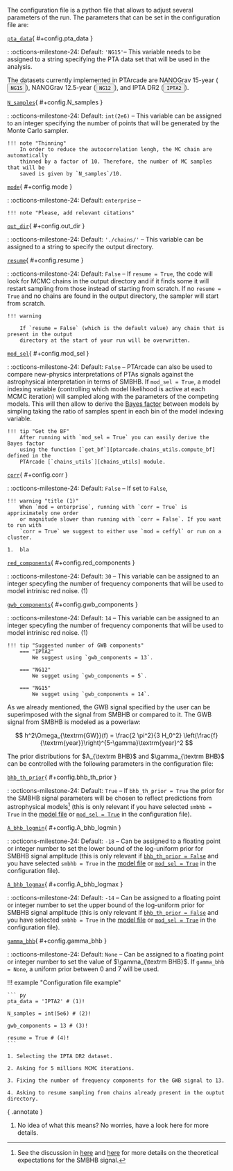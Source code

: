 The configuration file is a python file that allows to adjust several 
parameters of the run. The parameters that can be set in the configuration
file are:

[`pta_data`](#+config.pta_data){ #+config.pta_data }

:   :octicons-milestone-24: Default: `'NG15'`– 
    This variable needs to be assigned to a string specifying the PTA data
    set that will be used in the analysis.
    <div class="mdx-switch">
    The datasets currently implemented in PTArcade are 
    NANOGrav 15-year
    (<button data-md-color-scheme="'NG15'"><code>NG15</code></button>),
    NANOGrav 12.5-year
    (<button data-md-color-scheme="'NG12'"><code>NG12</code></button>), 
    and IPTA DR2
    (<button data-md-color-scheme="'IPTA2'"><code>IPTA2</code></button>).
    </div>


[`N_samples`](#+config.N_samples){ #+config.N_samples }

:   :octicons-milestone-24: Default: `int(2e6)` – 
    This variable can be assigned to an integer specifying the number
    of points that will be generated by the Monte Carlo sampler.

    !!! note "Thinning"
        In order to reduce the autocorrelation lengh, the MC chain are automatically
        thinned by a factor of 10. Therefore, the number of MC samples that will be 
        saved is given by `N_samples`/10.

[`mode`](#+config.mode){ #+config.mode }

:   :octicons-milestone-24: Default: `enterprise` – 
    

    !!! note "Please, add relevant citations"
        

[`out_dir`](#+config.out_dir){ #+config.out_dir }

:   :octicons-milestone-24: Default: `'./chains/'` –
    This variable can be assigned to a string to specify the output directory.

[`resume`](#+config.resume){ #+config.resume }

:   :octicons-milestone-24: Default: `False` –
    If `resume = True`, the code will look for MCMC chains in the output directory
    and if it finds some it will restart sampling from those instead of starting
    from scratch. If no `resume = True` and no chains are found in the output 
    directory, the sampler will start from scratch.

    !!! warning 

        If `resume = False` (which is the default value) any chain that is present in the output 
        directory at the start of your run will be overwritten. 

[`mod_sel`](#+config.mod_sel){ #+config.mod_sel }

:   :octicons-milestone-24: Default: `False` –
    PTArcade can also be used to compare new-physics interpretations of PTAs signals 
    against the astrophysical interpretation in terms of SMBHB. If `mod_sel = True`, 
    a model indexing variable (controlling which model likelihood is active at each MCMC iteration)
    will sampled along with the parameters of the competing models. This will then allow
    to derive the [Bayes factor][bf] between models by simpling taking the ratio of
    samples spent in each bin of the model indexing variable.

    !!! tip "Get the BF"
        After running with `mod_sel = True` you can easily derive the Bayes factor 
        using the function [`get_bf`][ptarcade.chains_utils.compute_bf] defined in the 
        PTArcade [`chains_utils`][chains_utils] module.

[`corr`](#+config.corr){ #+config.corr }

:   :octicons-milestone-24: Default: `False` –
    If set to `False`, 

    !!! warning "title (1)"
        When `mod = enterprise`, running with `corr = True` is appriximately one order
        or magnitude slower than running with `corr = False`. If you want to run with 
        `corr = True` we suggest to either use `mod = ceffyl` or run on a cluster.

    1.  bla
    

[`red_components`](#+config.red_components){ #+config.red_components }

:   :octicons-milestone-24: Default: `30` –
    This variable can be assigned to an integer specyfing the number of frequency
    components that will be used to model intrinisc red noise. (1)

[`gwb_components`](#+config.gwb_components){ #+config.gwb_components }

:   :octicons-milestone-24: Default: `14` –
    This variable can be assigned to an integer specyfing the number of frequency
    components that will be used to model intrinisc red noise. (1)

    !!! tip "Suggested number of GWB components"
        === "IPTA2"
            We suggest using `gwb_components = 13`. 
        
        === "NG12"
            We sugget using `gwb_components = 5`.

        === "NG15"
            We sugget using `gwb_components = 14`.

As we already mentioned, the GWB signal specified by the user can be superimposed
with the signal from SMBHB or compared to it. The GWB signal from SMBHB is modeled as 
a powerlaw:

$$
h^2\Omega_{\textrm{GW}}(f) = \frac{2 \pi^2}{3 H_0^2} \left(\frac{f}{\textrm{year}}\right)^{5-\gamma}\textrm{year}^2
$$

The prior distributions for $A_{\textrm BHB}$ and $\gamma_{\textrm BHB}$ can be controlled
with the following parameters in the configuration file:

[`bhb_th_prior`](#+config.bhb_th_prior){ #+config.bhb_th_prior }

:   :octicons-milestone-24: Default: `True` –
    If `bhb_th_prior = True` the prior for the SMBHB signal parameters will be chosen to 
    reflect predictions from astrophysical models[^1] (this is only relevant if you
    have selected `smbhb = True` in the [model file][model] or 
    [`mod_sel = True`](#+config.mod_sel)
    in the configuration file). 

[`A_bhb_logmin`](#+config.A_bhb_logmin){ #+config.A_bhb_logmin }

:   :octicons-milestone-24: Default: `-18` –
    Can be assigned to a floating point or integer number to set the lower bound of the log-uniform prior for
    SMBHB signal amplitude (this is only relevant if [`bhb_th_prior = False`](#+config.bhb_th_prior)
    and you have selected `smbhb = True` in the [model file][model] or [`mod_sel = True`](#+config.mod_sel)
    in the configuration file).
    

[`A_bhb_logmax`](#+config.A_bhb_logmax){ #+config.A_bhb_logmax }

:   :octicons-milestone-24: Default: `-14` –
    Can be assigned to a floating point or integer number to set the upper bound of the log-uniform prior for
    SMBHB signal amplitude (this is only relevant if [`bhb_th_prior = False`](#+config.bhb_th_prior)
    and you have selected `smbhb = True` in the [model file][model] or [`mod_sel = True`](#+config.mod_sel)
    in the configuration file).

[`gamma_bhb`](#+config.gamma_bhb){ #+config.gamma_bhb }

:   :octicons-milestone-24: Default: `None` –
    Can be assigned to a floating point or integer number to set the value of $\gamma_{\textrm BHB}$.
    If `gamma_bhb = None`, a uniform prior between $0$ and $7$ will be used.

!!! example "Configuration file example" 

    ``` py
    pta_data = 'IPTA2' # (1)!

    N_samples = int(5e6) # (2)!

    gwb_components = 13 # (3)!

    resume = True # (4)!
    ```

    1. Selecting the IPTA DR2 dataset. 

    2. Asking for 5 millions MCMC iterations.

    3. Fixing the number of frequency components for the GWB signal to 13.

    4. Asking to resume sampling from chains already present in the ouptut 
    directory.


<script>
        var buttons = document.querySelectorAll("button[data-md-color-scheme]")
        buttons.forEach(function(button) {
        button.addEventListener("click", function() {
            var attr = this.getAttribute("data-md-color-scheme")
            var name = document.querySelector("#__code_0 code span.s1")
            name.textContent = attr
        })
        })

    </script>

{ .annotate }

[^1]: See the discussion in [here][NG15newphys] and [here][NG15astro] for more
details on the theoretical expectations for the SMBHB signal.

[model]: model.md
[bf]: https://en.wikipedia.org/wiki/Bayes_factor
[chains_utils]: ../utils/chain_utils.md
[NG15newphys]: https://en.wikipedia.org/wiki/Bayes_factor
[NG15astro]: https://en.wikipedia.org/wiki/Bayes_factor


1.  No idea of what this means? No worries, have a look here for more details.
